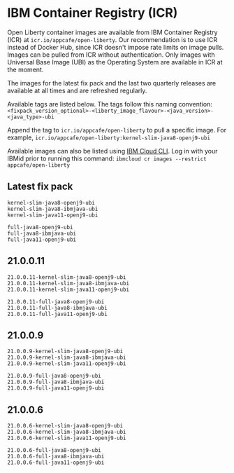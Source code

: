 
# IBM Container Registry (ICR)

Open Liberty container images are available from IBM Container Registry (ICR) at `icr.io/appcafe/open-liberty`. Our recommendation is to use ICR instead of Docker Hub, since ICR doesn't impose rate limits on image pulls. Images can be pulled from ICR without authentication. Only images with Universal Base Image (UBI) as the Operating System are available in ICR at the moment.

The images for the latest fix pack and the last two quarterly releases are available at all times and are refreshed regularly.

Available tags are listed below. The tags follow this naming convention: `<fixpack_version_optional>-<liberty_image_flavour>-<java_version>-<java_type>-ubi`

Append the tag to `icr.io/appcafe/open-liberty` to pull a specific image. For example, `icr.io/appcafe/open-liberty:kernel-slim-java8-openj9-ubi`

Available images can also be listed using [IBM Cloud CLI](https://cloud.ibm.com/docs/cli?topic=cli-getting-started). Log in with your IBMid prior to running this command: `ibmcloud cr images --restrict appcafe/open-liberty`

## Latest fix pack

```
kernel-slim-java8-openj9-ubi
kernel-slim-java8-ibmjava-ubi
kernel-slim-java11-openj9-ubi

full-java8-openj9-ubi
full-java8-ibmjava-ubi
full-java11-openj9-ubi
```

## 21.0.0.11

```
21.0.0.11-kernel-slim-java8-openj9-ubi
21.0.0.11-kernel-slim-java8-ibmjava-ubi
21.0.0.11-kernel-slim-java11-openj9-ubi

21.0.0.11-full-java8-openj9-ubi
21.0.0.11-full-java8-ibmjava-ubi
21.0.0.11-full-java11-openj9-ubi
```

## 21.0.0.9

```
21.0.0.9-kernel-slim-java8-openj9-ubi
21.0.0.9-kernel-slim-java8-ibmjava-ubi
21.0.0.9-kernel-slim-java11-openj9-ubi

21.0.0.9-full-java8-openj9-ubi
21.0.0.9-full-java8-ibmjava-ubi
21.0.0.9-full-java11-openj9-ubi
```

## 21.0.0.6

```
21.0.0.6-kernel-slim-java8-openj9-ubi
21.0.0.6-kernel-slim-java8-ibmjava-ubi
21.0.0.6-kernel-slim-java11-openj9-ubi

21.0.0.6-full-java8-openj9-ubi
21.0.0.6-full-java8-ibmjava-ubi
21.0.0.6-full-java11-openj9-ubi
```
